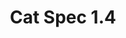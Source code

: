 ---
title: Cat Spec 1.4
description: Cat API Spec 1.4
openAPISpec: https://raw.githubusercontent.com/AdobeDocs/dev-site-documentation-template/main/static/petstore.json 
--- 